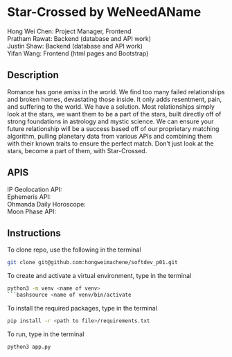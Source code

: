 # Star-Crossed by WeNeedAName

Hong Wei Chen: Project Manager, Frontend   
Pratham Rawat: Backend (database and API work)   
Justin Shaw: Backend (database and API work)      
Yifan Wang: Frontend (html pages and Bootstrap)   

## Description       
Romance has gone amiss in the world. We find too many failed relationships and broken homes, devastating those inside. It only adds resentment, pain, and suffering to the world. We have a solution. Most relationships simply look  at the stars, we want them to be a part of the stars, built directly off of strong foundations in astrology and mystic science. We can ensure your future relationship will be a success based off of our proprietary matching algorithm, pulling planetary data from various APIs and combining them with their known traits to ensure the perfect match. Don’t just look at the stars, become a part of them, with Star-Crossed. 
 
## APIS    
IP Geolocation API:      
Ephemeris API:   
Ohmanda Daily Horoscope:     
Moon Phase API:      

## Instructions
To clone repo, use the following in the terminal          
```bash
git clone git@github.com:hongweimachene/softdev_p01.git  
```    
    
To create and activate a virtual environment, type in the terminal       
```bash
python3 -m venv <name of venv> 
```bashsource <name of venv/bin/activate
```
   
To install the required packages, type in the terminal    
```bash
pip install -r <path to file>/requirements.txt     
```
   
To run, type in the terminal    
```bash
python3 app.py     
```
